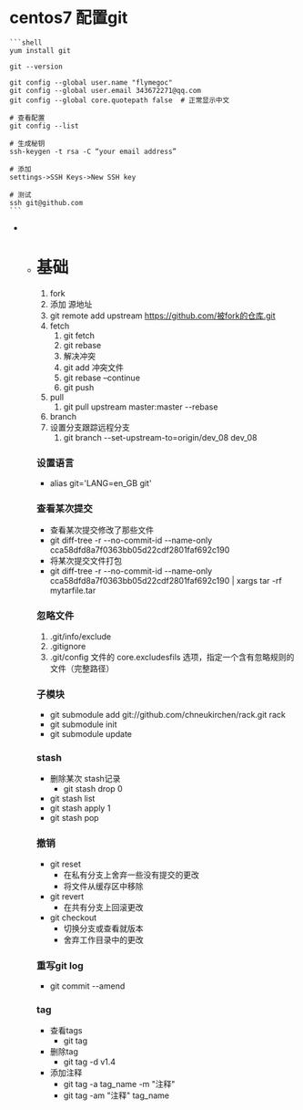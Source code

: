# centos7 配置git
  
    ```shell
    yum install git
    
    git --version
    
    git config --global user.name "flymegoc"
    git config --global user.email 343672271@qq.com
    git config --global core.quotepath false  # 正常显示中文
    
    # 查看配置
    git config --list
    
    # 生成秘钥
    ssh-keygen -t rsa -C “your email address”
    
    # 添加
    settings->SSH Keys->New SSH key
    
    # 测试
    ssh git@github.com
    ```

* * # 基础
  
    1. fork
    2. 添加 源地址
    3. git remote add upstream https://github.com/被fork的仓库.git
    4. fetch
       1. git fetch
       2. git rebase
       3. 解决冲突
       4. git add 冲突文件
       5. git rebase –continue
       6. git push
    5. pull
       1. git pull upstream master:master --rebase
    6. branch
    7. 设置分支跟踪远程分支
       1. git branch --set-upstream-to=origin/dev_08 dev_08
  
    ### 设置语言
  
    - alias git='LANG=en_GB git'
  
    ### 查看某次提交
  
    - 查看某次提交修改了那些文件
    - git diff-tree -r --no-commit-id --name-only cca58dfd8a7f0363bb05d22cdf2801faf692c190
    - 将某次提交文件打包
    - git diff-tree -r --no-commit-id --name-only cca58dfd8a7f0363bb05d22cdf2801faf692c190 | xargs tar -rf mytarfile.tar
  
    ### 忽略文件
  
    1. .git/info/exclude
    2. .gitignore
    3. .git/config 文件的 core.excludesfils 选项，指定一个含有忽略规则的文件（完整路径）
  
    ### 子模块
  
    - git submodule add git://github.com/chneukirchen/rack.git rack
    - git submodule init
    - git submodule update
  
    ### stash
  
    - 删除某次 stash记录
      - git stash drop 0
    - git stash list
    - git stash apply 1
    - git stash pop
    ### 撤销
    * git reset
      * 在私有分支上舍弃一些没有提交的更改
      * 将文件从缓存区中移除
    * git revert
      * 在共有分支上回滚更改
    * git checkout
      * 切换分支或查看就版本
      * 舍弃工作目录中的更改
    ### 重写git log
    * git commit --amend
    ### tag
    * 查看tags
      * git tag
    * 删除tag
      * git tag -d v1.4
    * 添加注释
      * git tag -a tag_name -m "注释"
      * git tag -am "注释" tag_name
    
  
    